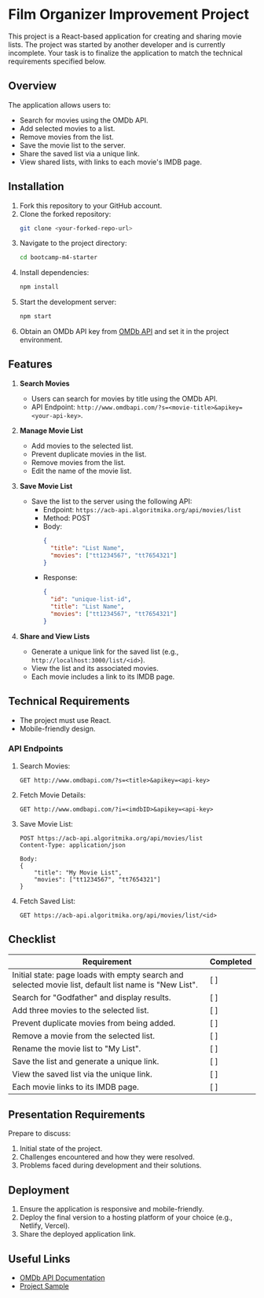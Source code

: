 # Film Organizer Improvement Project

This project is a React-based application for creating and sharing movie lists. The project was started by another developer and is currently incomplete. Your task is to finalize the application to match the technical requirements specified below.

## Overview

The application allows users to:
- Search for movies using the OMDb API.
- Add selected movies to a list.
- Remove movies from the list.
- Save the movie list to the server.
- Share the saved list via a unique link.
- View shared lists, with links to each movie's IMDB page.

## Installation

1. Fork this repository to your GitHub account.
2. Clone the forked repository:
   ```bash
   git clone <your-forked-repo-url>
   ```
3. Navigate to the project directory:
   ```bash
   cd bootcamp-m4-starter
   ```
4. Install dependencies:
   ```bash
   npm install
   ```
5. Start the development server:
   ```bash
   npm start
   ```
6. Obtain an OMDb API key from [OMDb API](http://www.omdbapi.com/apikey.aspx) and set it in the project environment.

## Features

1. **Search Movies**
   - Users can search for movies by title using the OMDb API.
   - API Endpoint: `http://www.omdbapi.com/?s=<movie-title>&apikey=<your-api-key>`.

2. **Manage Movie List**
   - Add movies to the selected list.
   - Prevent duplicate movies in the list.
   - Remove movies from the list.
   - Edit the name of the movie list.

3. **Save Movie List**
   - Save the list to the server using the following API:
     - Endpoint: `https://acb-api.algoritmika.org/api/movies/list`
     - Method: POST
     - Body:
       ```json
       {
         "title": "List Name",
         "movies": ["tt1234567", "tt7654321"]
       }
       ```
     - Response:
       ```json
       {
         "id": "unique-list-id",
         "title": "List Name",
         "movies": ["tt1234567", "tt7654321"]
       }
       ```

4. **Share and View Lists**
   - Generate a unique link for the saved list (e.g., `http://localhost:3000/list/<id>`).
   - View the list and its associated movies.
   - Each movie includes a link to its IMDB page.

## Technical Requirements

- The project must use React.
- Mobile-friendly design.

### API Endpoints

1. Search Movies:
   ```http
   GET http://www.omdbapi.com/?s=<title>&apikey=<api-key>
   ```
2. Fetch Movie Details:
   ```http
   GET http://www.omdbapi.com/?i=<imdbID>&apikey=<api-key>
   ```
3. Save Movie List:
   ```http
   POST https://acb-api.algoritmika.org/api/movies/list
   Content-Type: application/json

   Body:
   {
       "title": "My Movie List",
       "movies": ["tt1234567", "tt7654321"]
   }
   ```
4. Fetch Saved List:
   ```http
   GET https://acb-api.algoritmika.org/api/movies/list/<id>
   ```

## Checklist

| Requirement                                      | Completed |
|--------------------------------------------------|-----------|
| Initial state: page loads with empty search and selected movie list, default list name is "New List". | [ ] |
| Search for "Godfather" and display results.      | [ ] |
| Add three movies to the selected list.           | [ ] |
| Prevent duplicate movies from being added.       | [ ] |
| Remove a movie from the selected list.           | [ ] |
| Rename the movie list to "My List".              | [ ] |
| Save the list and generate a unique link.        | [ ] |
| View the saved list via the unique link.         | [ ] |
| Each movie links to its IMDB page.               | [ ] |

## Presentation Requirements

Prepare to discuss:
1. Initial state of the project.
2. Challenges encountered and how they were resolved.
3. Problems faced during development and their solutions.

## Deployment

1. Ensure the application is responsive and mobile-friendly.
2. Deploy the final version to a hosting platform of your choice (e.g., Netlify, Vercel).
3. Share the deployed application link.

## Useful Links

- [OMDb API Documentation](http://www.omdbapi.com/)
- [Project Sample](http://mustsee-bootcamp-sample.s3-website.eu-west-3.amazonaws.com/)

